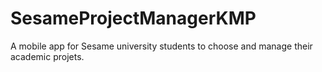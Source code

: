 # SesameProjectManagerKMP
A mobile app for Sesame university students to choose and manage their academic projets.
